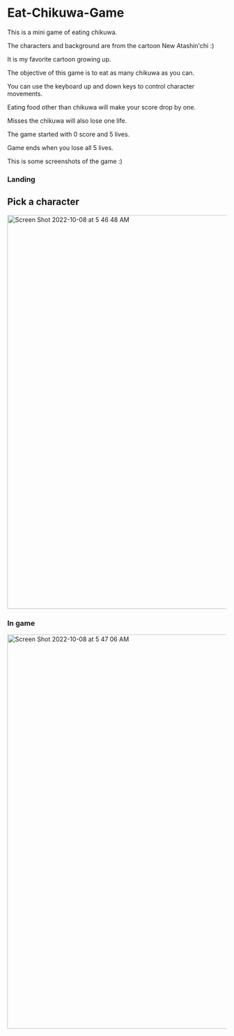 # Eat-Chikuwa-Game

This is a mini game of eating chikuwa.

The characters and background are from the cartoon New Atashin'chi :)

It is my favorite cartoon growing up.

The objective of this game is to eat as many chikuwa as you can.

You can use the keyboard up and down keys to control character movements.

Eating food other than chikuwa will make your score drop by one.

Misses the chikuwa will also lose one life.

The game started with 0 score and 5 lives.

Game ends when you lose all 5 lives.

This is some screenshots of the game :)

### Landing

## Pick a character

<img width="903" alt="Screen Shot 2022-10-08 at 5 46 48 AM" src="https://user-images.githubusercontent.com/78435515/194701445-c4c18acf-f9df-4759-9ea2-462d3a36aabd.png">

### In game

<img width="904" alt="Screen Shot 2022-10-08 at 5 47 06 AM" src="https://user-images.githubusercontent.com/78435515/194701465-f20faec0-8853-49f2-bc2b-5c4838e57087.png">

